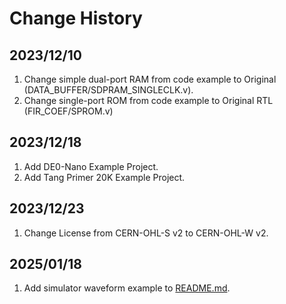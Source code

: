 # Change History

## 2023/12/10
1. Change simple dual-port RAM from code example to Original (DATA_BUFFER/SDPRAM_SINGLECLK.v).
2. Change single-port ROM from code example to Original RTL (FIR_COEF/SPROM.v)

## 2023/12/18
1. Add DE0-Nano Example Project.
2. Add Tang Primer 20K Example Project.

## 2023/12/23
1. Change License from CERN-OHL-S v2 to CERN-OHL-W v2.

## 2025/01/18
1. Add simulator waveform example to [README.md](/README.md).
